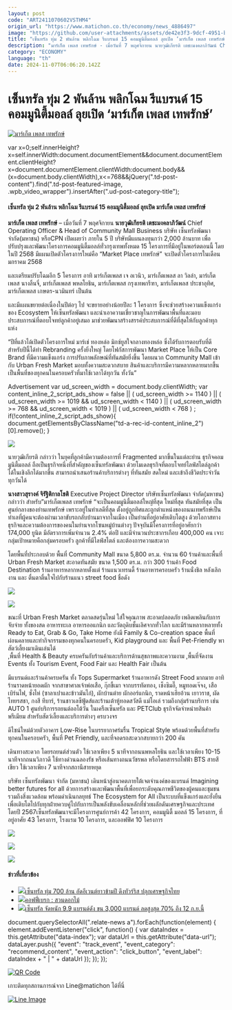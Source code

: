 ```yaml
---
layout: post
code: "ART2411070602VSTHM4"
origin_url: "https://www.matichon.co.th/economy/news_4886497"
image: "https://github.com/user-attachments/assets/de42e3f3-9dcf-4951-babd-39eb427a4c9e"
title: "เซ็นทรัล ทุ่ม 2 พันล้าน พลิกโฉม รีแบรนด์ 15 คอมมูนิตี้มอลล์ ลุยเปิด ‘มาร์เก็ต เพลส เทพรักษ์’"
description: "มาร์เก็ต เพลส เทพรักษ์ - เมื่อวันที่ 7 พฤศจิกายน นายวุฒิเกียรติ เตชะมงคลาภิวัฒน์ Chief Operating Officer & Head of Community Mall Business บริษัท"
category: "ECONOMY"
language: "th"
date: 2024-11-07T06:06:20.142Z
---
```


# เซ็นทรัล ทุ่ม 2 พันล้าน พลิกโฉม รีแบรนด์ 15 คอมมูนิตี้มอลล์ ลุยเปิด ‘มาร์เก็ต เพลส เทพรักษ์’

[![มาร์เก็ต เพลส เทพรักษ์](https://www.matichon.co.th/wp-content/uploads/2024/11/585416.jpg "มาร์เก็ต เพลส เทพรักษ์")](https://www.matichon.co.th/wp-content/uploads/2024/11/585416.jpg)

var x=0;self.innerHeight?x=self.innerWidth:document.documentElement&&document.documentElement.clientHeight?x=document.documentElement.clientWidth:document.body&&(x=document.body.clientWidth),x<=768&&jQuery(".td-post-content").find(".td-post-featured-image, .wpb\_video\_wrapper").insertAfter(".ud-post-category-title");

#### **เซ็นทรัล ทุ่ม 2 พันล้าน พลิกโฉม รีแบรนด์ 15 คอมมูนิตี้มอลล์ ลุยเปิด มาร์เก็ต เพลส เทพรักษ์**

**มาร์เก็ต เพลส เทพรักษ์** – เมื่อวันที่ 7 พฤศจิกายน **นายวุฒิเกียรติ เตชะมงคลาภิวัฒน์** Chief Operating Officer & Head of Community Mall Business บริษัท เซ็นทรัลพัฒนา จำกัด(มหาชน) หรือCPN เปิดเผยว่า ภายใน 5 ปี บริษัทมีแผนลงทุนกว่า 2,000 ล้านบาท เพื่อปรับปรุงและพัฒนาโครงการคอมมูนิตี้มอลล์ทั่วกรุงเทพทั้งหมด 15 โครงการที่มีอยู่ในพอร์ตตอนนี้ โดยในปี 2568 มีแผนเปิดตัวโครงการใหม่คือ “Market Place เทพรักษ์” จะเปิดตัวโครงการในเดือนมกราคม 2568

และเตรียมปรับโฉมอีก 5 โครงการ อาทิ มาร์เก็ตเพลส เจ อเวนิว, มาร์เก็ตเพลส ลา วิลล่า, มาร์เก็ตเพลส นางลิ้นจี่, มาร์เก็ตเพลส พหลโยธิน, มาร์เก็ตเพลส กรุงเทพกรีฑา, มาร์เก็ตเพลส ประชาอุทิศ, มาร์เก็ตเพลส เกษตร-นวมินทร์ เป็นต้น

และมีแผนขยายต่อเนื่องในปีต่อๆ ไป จะขยายอย่างน้อยปีละ 1 โครงการ ซึ่งจะช่วยสร้างความแข็งแกร่งของ Ecosystem ให้เซ็นทรัลพัฒนา และนำเอาความเชี่ยวชาญในการพัฒนาพื้นที่และมอบประสบการณ์ที่ตอบโจทย์ลูกค้าอยู่เสมอ มาช่วยพัฒนาสร้างสรรค์ประสบการณ์ที่ดีที่สุดให้กับลูกค้าทุกแห่ง

“ปีที่แล้วได้เปิดตัวโครงการใหม่ มาร์เช่ ทองหล่อ มิกซ์ยูสใจกลางทองหล่อ ซึ่งได้รับการตอบรับที่ดี สำหรับปีนี้ได้ทำ Rebranding ครั้งยิ่งใหญ่ โดยโฟกัสการพัฒนา Market Place ให้เป็น Core Brand ที่มีความแข็งแกร่ง การปรับภาพลักษณ์ที่ทันสมัยยิ่งขึ้น โดยผนวก Community Mall เข้ากับ Urban Fresh Market มอบทั้งความสะดวกสบาย สินค้าและบริการมีความหลากหลายมากขึ้น เป็นพื้นที่ของทุกคนในครอบครัวที่มาใช้เวลาได้ทุกวัน ทั้งวัน”

Advertisement var ud\_screen\_width = document.body.clientWidth; var content\_inline\_2\_script\_ads\_show = false || ( ud\_screen\_width >= 1140 ) || ( ud\_screen\_width >= 1019 && ud\_screen\_width < 1140 ) || ( ud\_screen\_width >= 768 && ud\_screen\_width < 1019 ) || ( ud\_screen\_width < 768 ) ; if(!content\_inline\_2\_script\_ads\_show){ document.getElementsByClassName("td-a-rec-id-content\_inline\_2")\[0\].remove(); }

![](https://www.matichon.co.th/wp-content/uploads/2024/11/C00F9D82-6429-4583-ACC4-35D23D3B9384-1024x674.jpg)

นายวุฒิเกียรติ กล่าวว่า ในยุคที่ลูกค้ามีความต้องการที่ Fragmented มากขึ้นในแต่ละย่าน ธุรกิจคอมมูนิตี้มอลล์ ถือเป็นธุรกิจหนึ่งที่สำคัญของเซ็นทรัลพัฒนา ด้วยโมเดลธุรกิจที่ตอบโจทย์ไลฟ์สไตล์ลูกค้าได้ในเชิงลึกได้มากขึ้น สามารถนำเสนอร้านค้าบริการต่างๆ ที่ทันสมัย สดใหม่ และเข้าถึงชีวิตประจำวันทุกวันได้

**นางสาวสุรางค์ จิรัฐิติกาลโชติ** Executive Project Director บริษัทเซ็นทรัลพัฒนา จำกัด(มหาชน) กล่าวว่า สำหรับ”มาร์เก็ตเพลส เทพรักษ์ “จะเป็นคอมมูนิตี้มอลล์ใหญ่ที่สุด ใหม่ที่สุด ทันสมัยที่สุด เป็นศูนย์กลางของย่านเทพรักษ์ เพราะอยู่ในทำเลดีที่สุด ตั้งอยู่ถูกทิศและถูกตำแหน่งของถนนเทพรักษ์เป็นทำเลที่ผู้คนจะต้องผ่านเวลาขับรถกลับบ้านมาจากในเมือง เป็นย่านที่อยู่อาศัยเติบโตสูง ด้วยโอกาสทางธุรกิจและความต้องการของคนในย่านจากโซนหมู่บ้านต่างๆ ปัจจุบันมีโครงการที่อยู่อาศัยกว่า 174,000 ยูนิต มีอัตราการเพิ่มจำนวน 2.4% ต่อปี และมีจำนวนประชากรเกือบ 400,000 คน เจาะกลุ่มเป้าหมายคือกลุ่มครอบครัว ลูกค้าที่มีไลฟ์สไตล์ และต้องการความสะดวก

โดยพื้นที่ประกอบด้วย พื้นที่ Community Mall ขนาด 5,800 ตร.ม. จำนวน 60 ร้านค้าและพื้นที่ Urban Fresh Market สะอาดทันสมัย ขนาด 1,500 ตร.ม. กว่า 300 ร้านค้า Food Destination ร้านอาหารหลากหลายตั้งแต่ ร้านแนวเทรนดี้ ร้านอาหารครอบครัว ร้านนั่งชิล หลังเลิกงาน และ ตื่นตาตื่นใจไปกับร้านแนว street food ชื่อดัง

![](https://www.matichon.co.th/wp-content/uploads/2024/11/E5AFC3AC-1CEB-47AA-BDFD-BCB1D41F5110-1024x576.jpg)

![](https://www.matichon.co.th/wp-content/uploads/2024/11/50DC7E13-5508-4223-A66D-0E427F82C53A-1024x576.jpg)

ขณะที่ Urban Fresh Market ตลาดสดรุ่นใหม่ ใส่ใจคุณภาพ สะอาดปลอดภัย เพลิดเพลินกับการจับจ่าย ทั้งของสด อาหารทะเล อาหารออแกนิก และวัตถุดิบชั้นเลิศจากทั่วโลก และมีร้านหลากหลายทั้ง Ready to Eat, Grab & Go, Take Home ยังมี Family & Co-creation space พื้นที่ผ่อนคลายและทำกิจกรรมของทุกคนในครอบครัว, Kid playground และ พื้นที่ Pet-Friendly พาสัตว์เลี้ยงมาเดินเล่นได้  
,พื้นที่ Health & Beauty ครบครันกับร้านค้าและบริการด้านสุขภาพและความงาม ,พื้นที่จัดงาน Events ทั้ง Tourism Event, Food Fair และ Health Fair เป็นต้น

มีแบรนด์และร้านค้าครบครัน ทั้ง Tops Supermarket ร้านอาหารดัง Street Food มากมาย อาทิ ร้านราดหน้ายอดผัก จากสาขาศาลเจ้าพ่อเสือ, กุ๊กขี้เมา จากบรรทัดทอง, เช็งซิมอี๊, หมูทอดเจ๊จง, เสือเบิร์นไฟ, ซั่งไห่ (ซาลาเปาและข้าวมันไก่), ผักบ้านต่าย ผักออร์แกนิก, ราดหน้าเฮียอ้วน เยาวราช, ผัดไทยรสชา, กงสี ทีบาร์, ร้านชาวเลซีฟู้ดส์และร้านเต้าหู้ทอดสวัสดี แม่โอเล่ รวมถึงกลุ่มร้านบริการ เช่น AUTO 1 ศูนย์บริการรถยนต์ออโต้วัน ในเครือเซ็นทรัล และ PETClub ธุรกิจจัดจำหน่ายสินค้าพรีเมียม สำหรับสัตว์เลี้ยงและบริการต่างๆ ครบวงจร

ดีไซน์ใหม่ด้วยตัวอาคาร Low-Rise ในบรรยากาศร่มรื่น Tropical Style พร้อมด้วยพื้นที่สำหรับทุกคนในครอบครัว, พื้นที่ Pet Friendly, และที่จอดรถสะดวกสบายกว่า 200 คัน

เดินทางสะดวก โดยรถยนต์ส่วนตัว ใช้เวลาเพียง 5 นาทีจากถนนพหลโยธิน และใช้เวลาเพียง 10-15 นาทีจากถนนวิภาวดี ใช้ทางด่วนฉลองรัช หรือเส้นทางถนนวัชรพล หรือโดยสารรถไฟฟ้า BTS สายสีเขียว ใช้เวลาเพียง 7 นาทีจากสถานีสายหยุด

บริษัท เซ็นทรัลพัฒนา จำกัด (มหาชน) เดินหน้าสู่อนาคตภายใต้เจตจำนงค์ของแบรนด์ Imagining better futures for all ด้วยการสร้างและพัฒนาพื้นที่เพื่อยกระดับคุณภาพชีวิตของผู้คนและชุมชน รวมถึงสิ่งแวดล้อม พร้อมดำเนินกลยุทธ์ The Ecosystem for All เป็นระบบที่แข็งแกร่งและยั่งยืน เพื่อเติบโตไปกับทุกฝ่ายควบคู่ไปกับการเป็นพลังขับเคลื่อนหลักที่ช่วยผลักดันเศรษฐกิจและประเทศ โดยปี 2567เซ็นทรัลพัฒนาจะมีโครงการศูนย์การค้า 42 โครงการ, คอมมูนิตี้ มอลล์ 15 โครงการ, ที่อยู่อาศัย 43 โครงการ, โรงแรม 10 โครงการ, และออฟฟิศ 10 โครงการ

![](https://www.matichon.co.th/wp-content/uploads/2024/11/EF679247-D2E5-4C27-9B26-4ACA7ACB15F9-1024x673.jpg)

![](https://www.matichon.co.th/wp-content/uploads/2024/11/89F827F6-F630-48C9-AE3B-486608E57568-1-1024x768.jpg)

![](https://www.matichon.co.th/wp-content/uploads/2024/11/843BE959-5F52-487E-82AA-9B4D18703B39-1-1024x768.jpg)

#### ข่าวที่เกี่ยวข้อง

*   [![](https://www.matichon.co.th/wp-content/uploads/2024/10/cdi13-wed.jpg)เซ็นทรัล ทุ่ม 700 ล้าน อัดอีเวนต์ยาวข้ามปี ดึงทัวร์ริส ปลุกเศรษฐกิจไทย](https://www.matichon.co.th/economy/news_4872283)
*   [![](https://www.matichon.co.th/wp-content/uploads/2024/10/เบรก-1.jpg)คอฟฟี่เบรก : สวนดอกไม้](https://www.matichon.co.th/news-monitor/news_4861518)
*   [![](https://www.matichon.co.th/wp-content/uploads/2023/10/ภป-เซ็นทรัล-454.jpg)เซ็นทรัล จัดหนัก 9.9 แบรนด์ดัง ขน 3,000 แบรนด์ ลดสูงสุด 70% ถึง 12 ก.ย.นี้](https://www.matichon.co.th/economy/news_4782952)

document.querySelectorAll(".relate-news a").forEach(function(element) { element.addEventListener("click", function() { var dataIndex = this.getAttribute("data-index"); var dataUrl = this.getAttribute("data-url"); dataLayer.push({ "event": "track\_event", "event\_category": "recommend\_content", "event\_action": "click\_button", "event\_label": dataIndex + " | " + dataUrl }); }); });

[![QR Code](https://www.matichon.co.th/wp-content/uploads/2023/07/wob1371z.jpg)](https://lin.ee/ht0nDxX)

เกาะติดทุกสถานการณ์จาก Line@matichon ได้ที่นี่

[![Line Image](https://www.matichon.co.th/wp-content/uploads/2023/07/th.png)](https://lin.ee/ht0nDxX)